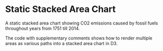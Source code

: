 # Static Stacked Area Chart

A static stacked area chart showing CO2 emissions caused by fossil fuels throughout years from 1751 till 2014.

The code with supplementary comments shows how to render multiple areas as various paths into a stacked area chart in D3.
